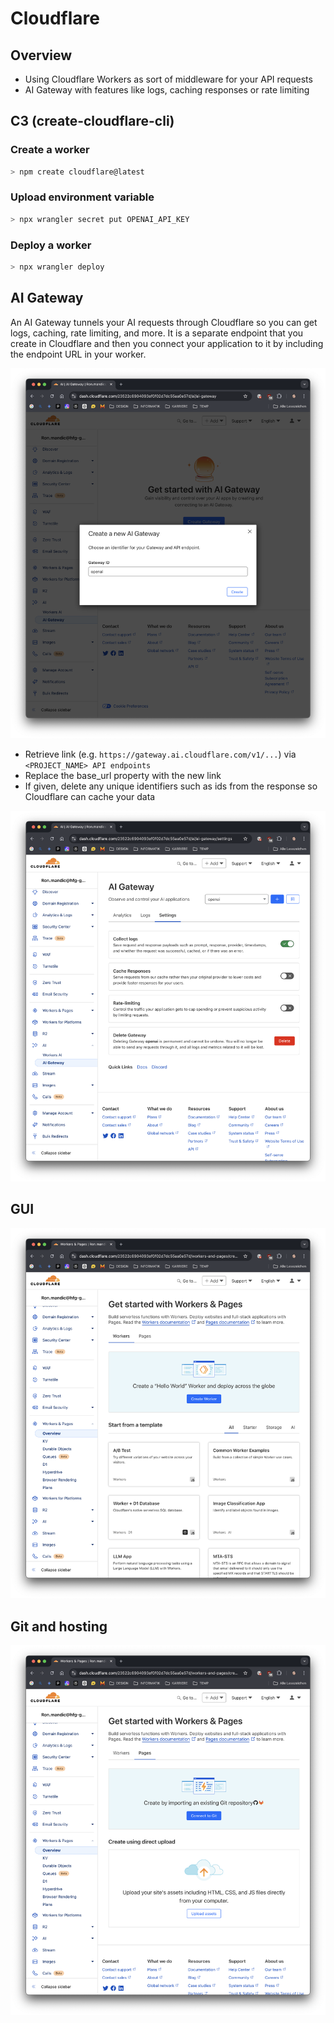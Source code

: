 # Cloudflare

## Overview

- Using Cloudflare Workers as sort of middleware for your API requests
- AI Gateway with features like logs, caching responses or rate limiting

## C3 (create-cloudflare-cli)

### Create a worker

```bash
> npm create cloudflare@latest
```

### Upload environment variable

```bash
> npx wrangler secret put OPENAI_API_KEY
```

### Deploy a worker

```bash
> npx wrangler deploy
```

## AI Gateway

An AI Gateway tunnels your AI requests through Cloudflare so you can
get logs, caching, rate limiting, and more. It is a separate endpoint
that you create in Cloudflare and then you connect your application
to it by including the endpoint URL in your worker.

![Create an AI Gateway](./images/1.png)

- Retrieve link (e.g. `https://gateway.ai.cloudflare.com/v1/...`)
via `<PROJECT_NAME> API endpoints`
- Replace the base_url property with the new link
- If given, delete any unique identifiers such as ids from the response
so Cloudflare can cache your data

![Review settings of the gateway](./images/2.png)

## GUI

![GUI interface for creating and configuring your worker](./images/3.png)

## Git and hosting

![Uploading interface for Git](./images/4.png)

